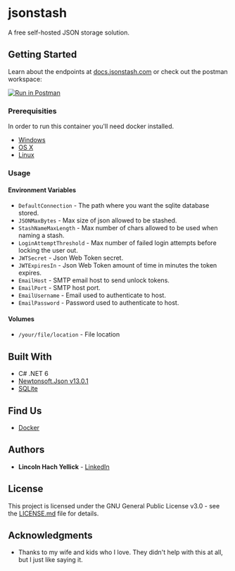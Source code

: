 # jsonstash

A free self-hosted JSON storage solution.

## Getting Started

Learn about the endpoints at [docs.jsonstash.com](https://docs.jsonstash.com) or check out the postman workspace:

[![Run in Postman](https://run.pstmn.io/button.svg)](https://app.getpostman.com/run-collection/4246898-d0c0ef60-166a-4b96-8400-03783f22129f?action=collection%2Ffork&collection-url=entityId%3D4246898-d0c0ef60-166a-4b96-8400-03783f22129f%26entityType%3Dcollection%26workspaceId%3D313a790d-ec68-4110-b509-4902e6397a1a)


### Prerequisities


In order to run this container you'll need docker installed.

* [Windows](https://docs.docker.com/windows/started)
* [OS X](https://docs.docker.com/mac/started/)
* [Linux](https://docs.docker.com/linux/started/)

### Usage

#### Environment Variables

* `DefaultConnection` - The path where you want the sqlite database stored.
* `JSONMaxBytes` - Max size of json allowed to be stashed.
* `StashNameMaxLength` - Max number of chars allowed to be used when naming a stash.
* `LoginAttemptThreshold` - Max number of failed login attempts before locking the user out.
* `JWTSecret` - Json Web Token secret.
* `JWTExpiresIn` - Json Web Token amount of time in minutes the token expires.
* `EmailHost` - SMTP email host to send unlock tokens.
* `EmailPort` - SMTP host port.
* `EmailUsername` - Email used to authenticate to host.
* `EmailPassword` - Password used to authenticate to host.

#### Volumes

* `/your/file/location` - File location

## Built With

* C# .NET 6
* [Newtonsoft.Json v13.0.1](https://www.nuget.org/packages/Newtonsoft.Json/13.0.1)
* [SQLite](https://www.sqlite.org/index.html)

## Find Us

* [Docker](https://hub.docker.com/r/kerberusio/jsonstash)

## Authors

* **Lincoln Hach Yellick**  - [LinkedIn](https://www.linkedin.com/in/lyellick/)

## License

This project is licensed under the GNU General Public License v3.0 - see the [LICENSE.md](https://github.com/jsonstash/JSONStash/blob/main/LICENSE) file for details.

## Acknowledgments

* Thanks to my wife and kids who I love. They didn't help with this at all, but I just like saying it.

